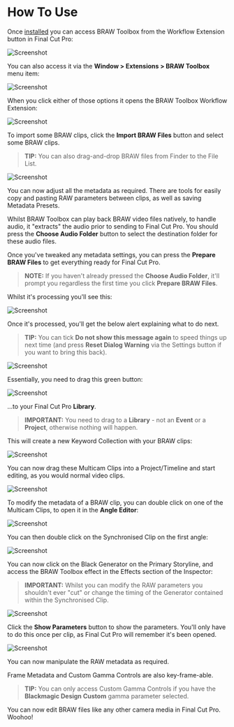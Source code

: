 # How To Use

Once [installed](https://brawtoolbox.io/installation/) you can access BRAW Toolbox from the Workflow Extension button in Final Cut Pro:

![Screenshot](static/install-10.png)

You can also access it via the **Window > Extensions > BRAW Toolbox** menu item:

![Screenshot](static/install-11.png)

When you click either of those options it opens the BRAW Toolbox Workflow Extension:

![Screenshot](static/install-12.png)

To import some BRAW clips, click the **Import BRAW Files** button and select some BRAW clips.

> **TIP:** You can also drag-and-drop BRAW files from Finder to the File List.

![Screenshot](static/install-13.png)

You can now adjust all the metadata as required. There are tools for easily copy and pasting RAW parameters between clips, as well as saving Metadata Presets.

Whilst BRAW Toolbox can play back BRAW video files natively, to handle audio, it "extracts" the audio prior to sending to Final Cut Pro. You should press the **Choose Audio Folder** button to select the destination folder for these audio files.

Once you've tweaked any metadata settings, you can press the **Prepare BRAW Files** to get everything ready for Final Cut Pro.

> **NOTE:** If you haven't already pressed the **Choose Audio Folder**, it'll prompt you regardless the first time you click **Prepare BRAW Files**.

Whilst it's processing you'll see this:

![Screenshot](static/install-23.png)

Once it's processed, you'll get the below alert explaining what to do next.

> **TIP:** You can tick **Do not show this message again** to speed things up next time (and press **Reset Dialog Warning** via the Settings button if you want to bring this back).

![Screenshot](static/install-14.png)

Essentially, you need to drag this green button:

![Screenshot](static/install-15.png)

...to your Final Cut Pro **Library**.

> **IMPORTANT:** You need to drag to a **Library** - not an **Event** or a **Project**, otherwise nothing will happen.

This will create a new Keyword Collection with your BRAW clips:

![Screenshot](static/install-16.png)

You can now drag these Multicam Clips into a Project/Timeline and start editing, as you would normal video clips.

![Screenshot](static/install-24.png)

To modify the metadata of a BRAW clip, you can double click on one of the Multicam Clips, to open it in the **Angle Editor**:

![Screenshot](static/install-25.png)

You can then double click on the Synchronised Clip on the first angle:

![Screenshot](static/install-26.png)

You can now click on the Black Generator on the Primary Storyline, and access the BRAW Toolbox effect in the Effects section of the Inspector:

> **IMPORTANT:** Whilst you can modify the RAW parameters you shouldn't ever "cut" or change the timing of the Generator contained within the Synchronised Clip.

![Screenshot](static/install-17.png)

Click the **Show Parameters** button to show the parameters. You'll only have to do this once per clip, as Final Cut Pro will remember it's been opened.

![Screenshot](static/install-18.png)

You can now manipulate the RAW metadata as required.

Frame Metadata and Custom Gamma Controls are also key-frame-able.

> **TIP:** You can only access Custom Gamma Controls if you have the **Blackmagic Design Custom** gamma parameter selected.

You can now edit BRAW files like any other camera media in Final Cut Pro. Woohoo!